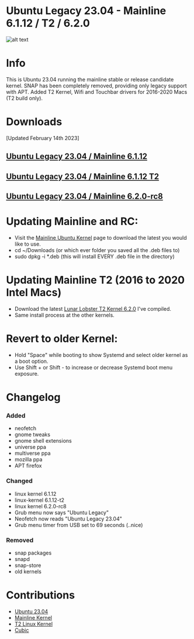 # Ubuntu Legacy 23.04 - Mainline 6.1.12 / T2 / 6.2.0

![alt text](https://i.imgur.com/qXsELnT.png)

# Info
  This is Ubuntu 23.04 running the mainline stable or release candidate kernel.
  SNAP has been completely removed, providing only legacy support with APT.
  Added T2 Kernel, Wifi and Touchbar drivers for 2016-2020 Macs (T2 build only).

# Downloads
[Updated February 14th 2023]

## [Ubuntu Legacy 23.04 / Mainline 6.1.12](https://drive.google.com/file/d/1wi6HGx8lNDk91ZmnuD3v3iJe3k9OuT1-)

## [Ubuntu Legacy 23.04 / Mainline 6.1.12 T2](https://drive.google.com/file/d/1UJ4rb385P9dAEvFdIYshkIyHHH97pe1Y)

## [Ubuntu Legacy 23.04 / Mainline 6.2.0-rc8](https://drive.google.com/file/d/18h5nL4yKGeph1qtdTguEpM2QXimIQjCQ)

# Updating Mainline and RC:
  - Visit the [Mainline Ubuntu Kernel](https://kernel.ubuntu.com/~kernel-ppa/mainline/?C=N;O=D) page to download the latest you would like to use.
  - cd ~/Downloads (or which ever folder you saved all the .deb files to)
  - sudo dpkg -i *.deb (this will install EVERY .deb file in the directory)

# Updating Mainline T2 (2016 to 2020 Intel Macs)
  - Download the latest [Lunar Lobster T2 Kernel 6.2.0](https://drive.google.com/file/d/13L2l9H-CkakAqqnMTmxIwQWgPLn2RRUy) I've compiled.
  - Same install process at the other kernels.

# Revert to older Kernel:
  - Hold "Space" while booting to show Systemd and select older kernel as a boot option.
  - Use Shift + or Shift - to increase or decrease Systemd boot menu exposure.
  
# Changelog

### Added
  - neofetch
  - gnome tweaks
  - gnome shell extensions
  - universe ppa
  - multiverse ppa
  - mozilla ppa
  - APT firefox

### Changed
  - linux kernel 6.1.12
  - linux-kernel 6.1.12-t2
  - linux kernel 6.2.0-rc8
  - Grub menu now says "Ubuntu Legacy"
  - Neofetch now reads "Ubuntu Legacy 23.04"
  - Grub menu timer from USB set to 69 seconds (..nice)

### Removed
  - snap packages
  - snapd
  - snap-store
  - old kernels

# Contributions
  - [Ubuntu 23.04](https://cdimage.ubuntu.com/daily-live)
  - [Mainline Kernel](https://kernel.ubuntu.com/~kernel-ppa/mainline/?C=N;O=D)
  - [T2 Linux Kernel](https://github.com/t2linux/T2-Ubuntu-Kernel)
  - [Cubic](https://github.com/PJ-Singh-001/Cubic)
